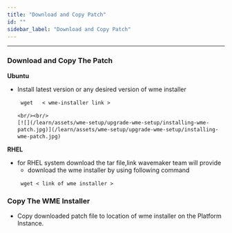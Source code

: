 ```yaml
---
title: "Download and Copy Patch"
id: ""
sidebar_label: "Download and Copy Patch"
---
```

---


### Download and Copy The Patch

**Ubuntu**
- Install latest version or any desired version of wme installer 
  ```
   wget   < wme-installer link >
   ```
      <br/><br/>
      [![](/learn/assets/wme-setup/upgrade-wme-setup/installing-wme-patch.jpg)](/learn/assets/wme-setup/upgrade-wme-setup/installing-wme-patch.jpg)

**RHEL**     
- for RHEL system download the tar file,link wavemaker team will provide
  - download the wme installer by using following command
  ```
   wget < link of wme installer >
   ```

### Copy The WME Installer
- Copy downloaded patch file to location of wme installer on the Platform Instance. 